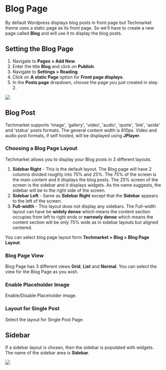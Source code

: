 # Blog Page

By default Wordpress displays blog posts in front page but Techmarket theme uses a static page as its front page. So we'll have to create a new page called **Blog** and will use it to display the blog posts.

## Setting the Blog Page

1. Navigate to **Pages > Add New**.
2. Enter the title **Blog** and click on **Publish**.
3. Navigate to **Settings > Reading**.
4. Click on **A static Page** option for **Front page displays**.
5. In the **Posts page** dropdown, choose the page you just created in step 2.

![](http://transvelo.github.io/docs/techmarket/images/reading-settings.png)

## Blog Post

Techmarket supports 'image', 'gallery', 'video', 'audio', 'quote', 'link', 'aside' and 'status' posts formats. The general content width is 810px. Video and audio post formats, if self hosted, will be displayed using **JPlayer**.

### Choosing a Blog Page Layout

Techmarket allows you to display your Blog posts in 3 different layouts.

1. **Sidebar Right** - This is the default layout. The Blog page will have 2 columns divided roughly into 75% and 25%. The 75% of the screen is the main content and it displays the blog posts. The 25% screen of the screen is the sidebar and it displays widgets. As the name suggests, the sidebar will be to the right side of the screen.
2. **Sidebar Left** - Same as **Sidebar Right** except that the **Sidebar** appears to the left of the screen.
3. **Full-width** - This layout does not display any sidebars. The Full-width layout can have be **widely dense** which means the content section occupies from left to right ends or **narrowly dense** which means the content section will be only 75% wide as in sidebar layouts but aligned centered.

You can select blog page layout form **Techmarket > Blog > Blog Page Layout**.

### Blog Page View

Blog Page has 3 different views **Grid**, **List** and **Normal**. You can select the view for the Blog Page as you wish.

### Enable Placeholder Image

Enable/Disable Placeholder image.

### Layout for Single Post
Select the layout for Single Post Page.

## Sidebar

If a sidebar layout is chosen, then the sidebar is populated with widgets. The name of the sidebar area is **Sidebar**.

![](http://transvelo.github.io/docs/electro/images/blog-sidebar.png)


